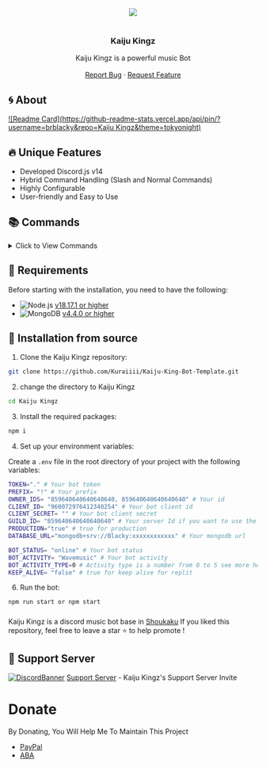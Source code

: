 <center><img src="https://capsule-render.vercel.app/api?type=waving&color=gradient&height=200&section=header&text=Kaiju Kingz&fontSize=80&fontAlignY=35&animation=twinkling&fontColor=gradient" /></center>

<!-- PROJECT LOGO -->
<br />
<p align="center">
  <h3 align="center">Kaiju Kingz</h3>
  <p align="center">
    Kaiju Kingz is  a powerful music Bot
    <br />
    <br />
    <a href="https://github.com/Kuraiiii/Kaiju-King-Bot-Template/issues">Report Bug</a>
    ·
    <a href="https://github.com/Kuraiiii/Kaiju-King-Bot-Template/issues">Request Feature</a>
  </p>
</p>
<!-- ABOUT THE PROJECT -->

## 🌀 About

[![Readme Card](https://github-readme-stats.vercel.app/api/pin/?username=brblacky&repo=Kaiju Kingz&theme=tokyonight)](https://github.com/Kuraiiii/Kaiju-King-Bot-Template)

## 🔥 Unique Features

- Developed Discord.js v14
- Hybrid Command Handling (Slash and Normal Commands)
- Highly Configurable
- User-friendly and Easy to Use

## 📚 Commands

<details><summary>Click to View Commands</summary>

| Name      | Description                     | Options                                        |
| --------- | ------------------------------- | ---------------------------------------------- |
| `balance` | Shows the coin balance          |                                                |
| `help`    | Shows the help menu             | `command`: The command you want to get info on |
| `info`    | Shows information about the bot |                                                |
| `invite`  | Sends the bot's invite link     |                                                |
| `ping`    | Shows the bot's ping            |                                                |

</details>

## 🔧 Requirements

Before starting with the installation, you need to have the following:

- ![Node.js](https://img.shields.io/badge/Node.js-43853D?style=for-the-badge&logo=node.js&logoColor=white) [v18.17.1 or higher](https://nodejs.org/en/download/)
- ![MongoDB](https://img.shields.io/badge/MongoDB-4EA94B?style=for-the-badge&logo=mongodb&logoColor=white) [v4.4.0 or higher](https://www.mongodb.com/try/download/community)

## 🚀 Installation from source

1. Clone the Kaiju Kingz repository:

```bash
git clone https://github.com/Kuraiiii/Kaiju-King-Bot-Template.git
```

2. change the directory to Kaiju Kingz

```bash
cd Kaiju Kingz
```

3. Install the required packages:

```bash
npm i
```

4. Set up your environment variables:

Create a `.env` file in the root directory of your project with the following variables:

```bash
TOKEN="." # Your bot token
PREFIX= "!" # Your prefix
OWNER_IDS= "859640640640640640, 859640640640640640" # Your id
CLIENT_ID= "960072976412340254" # Your bot client id
CLIENT_SECRET= "" # Your bot client secret
GUILD_ID= "859640640640640640" # Your server Id if you want to use the for single server
PRODUCTION="true" # true for production
DATABASE_URL="mongodb+srv://Blacky:xxxxxxxxxxxx" # Your mongodb url

BOT_STATUS= "online" # Your bot status
BOT_ACTIVITY= "Wavemusic" # Your bot activity
BOT_ACTIVITY_TYPE=0 # Activity type is a number from 0 to 5 see more here https://discord.com/developers/docs/topics/gateway-events#activity-object-activity-types
KEEP_ALIVE= "false" # true for keep alive for replit

```

6. Run the bot:

```bash
npm run start or npm start
```

###

Kaiju Kingz is a discord music bot base in [Shoukaku](https://github.com/Deivu/Shoukaku)
If you liked this repository, feel free to leave a star ⭐ to help promote !

## 💌 Support Server

[![DiscordBanner](https://invidget.switchblade.xyz/ns8CTk9J3e)](https://discord.gg/ns8CTk9J3e)
[Support Server](https://discord.gg/ns8CTk9J3e) - Kaiju Kingz's Support Server Invite

# Donate

By Donating, You Will Help Me To Maintain This Project

- [PayPal](https://www.paypal.me/sdip521)
- [ABA]()
